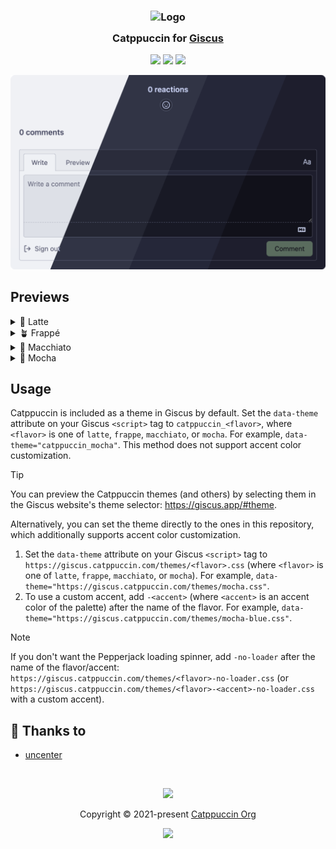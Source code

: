 <h3 align="center">
	<img src="https://raw.githubusercontent.com/catppuccin/catppuccin/main/assets/logos/exports/1544x1544_circle.png" width="100" alt="Logo"/><br/>
	<img src="https://raw.githubusercontent.com/catppuccin/catppuccin/main/assets/misc/transparent.png" height="30" width="0px"/>
	Catppuccin for <a href="https://giscus.app/">Giscus</a>
	<img src="https://raw.githubusercontent.com/catppuccin/catppuccin/main/assets/misc/transparent.png" height="30" width="0px"/>
</h3>

<p align="center">
	<a href="https://github.com/catppuccin/giscus/stargazers"><img src="https://img.shields.io/github/stars/catppuccin/giscus?colorA=363a4f&colorB=b7bdf8&style=for-the-badge"></a>
	<a href="https://github.com/catppuccin/giscus/issues"><img src="https://img.shields.io/github/issues/catppuccin/giscus?colorA=363a4f&colorB=f5a97f&style=for-the-badge"></a>
	<a href="https://github.com/catppuccin/giscus/contributors"><img src="https://img.shields.io/github/contributors/catppuccin/giscus?colorA=363a4f&colorB=a6da95&style=for-the-badge"></a>
</p>

<p align="center">
	<img src="assets/preview.webp"/>
</p>

## Previews

<details>
<summary>🌻 Latte</summary>
<img src="assets/latte.webp"/>
</details>
<details>
<summary>🪴 Frappé</summary>
<img src="assets/frappe.webp"/>
</details>
<details>
<summary>🌺 Macchiato</summary>
<img src="assets/macchiato.webp"/>
</details>
<details>
<summary>🌿 Mocha</summary>
<img src="assets/mocha.webp"/>
</details>

## Usage

Catppuccin is included as a theme in Giscus by default. Set the `data-theme` attribute on your Giscus `<script>` tag to `catppuccin_<flavor>`, where `<flavor>` is one of `latte`, `frappe`, `macchiato`, or `mocha`. For example, `data-theme="catppuccin_mocha"`. This method does not support accent color customization.

> [!TIP]
> You can preview the Catppuccin themes (and others) by selecting them in the Giscus website's theme selector: https://giscus.app/#theme.

Alternatively, you can set the theme directly to the ones in this repository, which additionally supports accent color customization.

1. Set the `data-theme` attribute on your Giscus `<script>` tag to `https://giscus.catppuccin.com/themes/<flavor>.css` (where `<flavor>` is one of `latte`, `frappe`, `macchiato`, or `mocha`). For example, `data-theme="https://giscus.catppuccin.com/themes/mocha.css"`.
2. To use a custom accent, add `-<accent>` (where `<accent>` is an accent color of the palette) after the name of the flavor. For example, `data-theme="https://giscus.catppuccin.com/themes/mocha-blue.css"`.

> [!NOTE]
> If you don't want the Pepperjack loading spinner, add `-no-loader` after the name of the flavor/accent: `https://giscus.catppuccin.com/themes/<flavor>-no-loader.css` (or `https://giscus.catppuccin.com/themes/<flavor>-<accent>-no-loader.css` with a custom accent).

## 💝 Thanks to

- [uncenter](https://github.com/uncenter)

&nbsp;

<p align="center">
	<img src="https://raw.githubusercontent.com/catppuccin/catppuccin/main/assets/footers/gray0_ctp_on_line.svg?sanitize=true" />
</p>

<p align="center">
	Copyright &copy; 2021-present <a href="https://github.com/catppuccin" target="_blank">Catppuccin Org</a>
</p>

<p align="center">
	<a href="https://github.com/catppuccin/catppuccin/blob/main/LICENSE"><img src="https://img.shields.io/static/v1.svg?style=for-the-badge&label=License&message=MIT&logoColor=d9e0ee&colorA=363a4f&colorB=b7bdf8"/></a>
</p>
